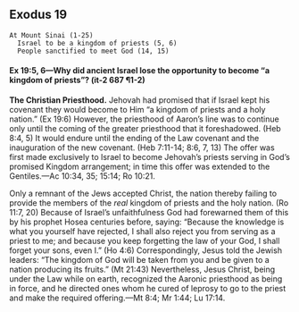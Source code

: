 ## Exodus 19

```
At Mount Sinai (1-25)
  Israel to be a kingdom of priests (5, 6)
  People sanctified to meet God (14, 15)
```

#### Ex 19:5, 6​—Why did ancient Israel lose the opportunity to become “a kingdom of priests”? (it-2 687 ¶1-2)

**The Christian Priesthood.** Jehovah had promised that if Israel kept his covenant they would become to Him “a kingdom of priests and a holy nation.” (Ex 19:6) However, the priesthood of Aaron’s line was to continue only until the coming of the greater priesthood that it foreshadowed. (Heb 8:4, 5) It would endure until the ending of the Law covenant and the inauguration of the new covenant. (Heb 7:11-14; 8:6, 7, 13) The offer was first made exclusively to Israel to become Jehovah’s priests serving in God’s promised Kingdom arrangement; in time this offer was extended to the Gentiles.​—Ac 10:34, 35; 15:14; Ro 10:21.

Only a remnant of the Jews accepted Christ, the nation thereby failing to provide the members of the *real* kingdom of priests and the holy nation. (Ro 11:7, 20) Because of Israel’s unfaithfulness God had forewarned them of this by his prophet Hosea centuries before, saying: “Because the knowledge is what you yourself have rejected, I shall also reject you from serving as a priest to me; and because you keep forgetting the law of your God, I shall forget your sons, even I.” (Ho 4:6) Correspondingly, Jesus told the Jewish leaders: “The kingdom of God will be taken from you and be given to a nation producing its fruits.” (Mt 21:43) Nevertheless, Jesus Christ, being under the Law while on earth, recognized the Aaronic priesthood as being in force, and he directed ones whom he cured of leprosy to go to the priest and make the required offering.​—Mt 8:4; Mr 1:44; Lu 17:14.
